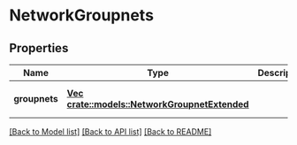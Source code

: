 # NetworkGroupnets

## Properties
Name | Type | Description | Notes
------------ | ------------- | ------------- | -------------
**groupnets** | [**Vec <crate::models::NetworkGroupnetExtended>**](NetworkGroupnetExtended.md) |  | [optional] [default to null]

[[Back to Model list]](../README.md#documentation-for-models) [[Back to API list]](../README.md#documentation-for-api-endpoints) [[Back to README]](../README.md)


